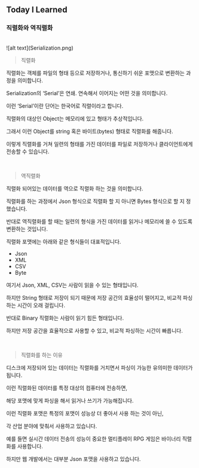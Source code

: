 ## Today I Learned

### **직렬화와 역직렬화**
<br>
![alt text](Serialization.png)

<br>

> 직렬화

  

직렬화는 객체를 파일의 형태 등으로 저장하거나, 통신하기 쉬운 포맷으로 변환하는 과정을 의미합니다.

  

Serialization의 ‘Serial’은 연쇄. 연속해서 이어지는 어떤 것을 의미합니다.

이런 ‘Serial’이란 단어는 한국어로 직렬이라고 합니다.

  

직렬화의 대상인 Object는 메모리에 있고 형태가 추상적입니다.

그래서 이런 Object를 string 혹은 바이트(bytes) 형태로 직렬화를 해줍니다.

  

이렇게 직렬화를 거쳐 일련의 형태를 가진 데이터를 파일로 저장하거나 클라이언트에게 전송할 수 있습니다.

  <br>

> 역직렬화

  

⁠직렬화 되어있는 데이터를 역으로 직렬화 하는 것을 의미합니다.

  

직렬화를 하는 과정에서 Json 형식으로 직렬화 할 지 아니면 Bytes 형식으로 할 지 정했습니다.

반대로 역직렬화를 할 때는 일련의 형식을 가진 데이터를 읽거나 메모리에 쓸 수 있도록 변환하는 것입니다.

  

직렬화 포맷에는 아래와 같은 형식들이 대표적입니다.

- Json
- XML
- CSV
- Byte

  

여기서 Json, XML, CSV는 사람이 읽을 수 있는 형태입니다.

하지만 String 형태로 저장이 되기 때문에 저장 공간의 효율성이 떨어지고, 비교적 파싱하는 시간이 오래 걸립니다.

  

반대로 Binary 직렬화는 사람이 읽기 힘든 형태입니다.

하지만 저장 공간을 효율적으로 사용할 수 있고, 비교적 파싱하는 시간이 빠릅니다.

  
<br>
  

> 직렬화를 하는 이유

  

디스크에 저장되어 있는 데이터는 직렬화를 거치면서 파싱이 가능한 유의미한 데이터가 됩니다.

  

이런 직렬화된 데이터를 특정 대상의 컴퓨터에 전송하면,

해당 포맷에 맞게 파싱을 해서 읽거나 쓰기가 가능해집니다.

  

이런 직렬화 포맷은 특정의 포맷이 성능상 더 좋아서 사용 하는 것이 아닌,

각 산업 분야에 맞춰서 사용하고 있습니다.

  

예를 들면 실시간 데이터 전송의 성능이 중요한 멀티플레이 RPG 게임은 바이너리 직렬화를 사용합니다.

  

하지만 웹 개발에서는 대부분 Json 포맷을 사용하고 있습니다.
